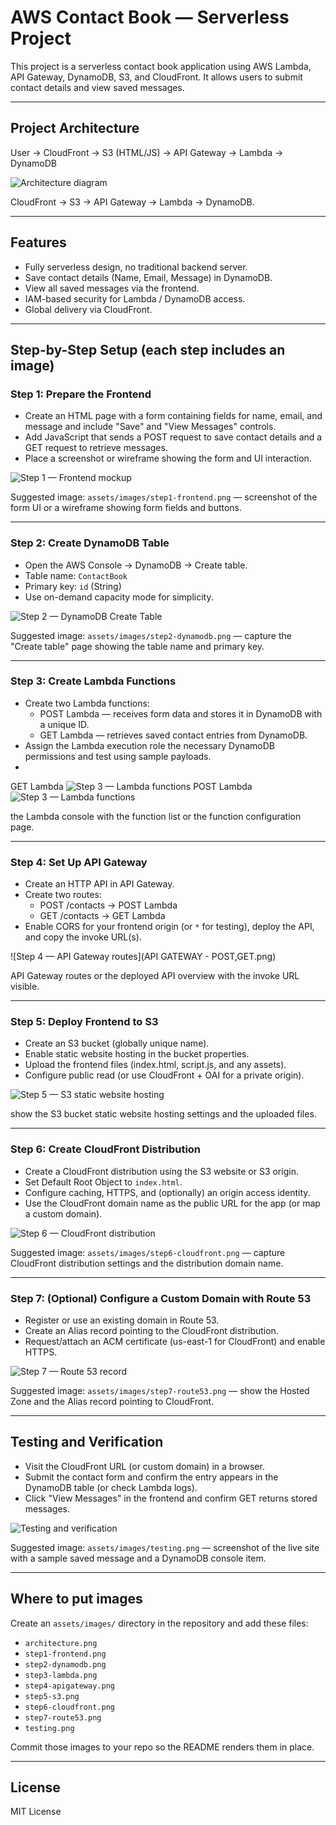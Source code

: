 # AWS Contact Book — Serverless Project

This project is a serverless contact book application using AWS Lambda, API Gateway, DynamoDB, S3, and CloudFront. It allows users to submit contact details and view saved messages.

---

## Project Architecture

User → CloudFront → S3 (HTML/JS) → API Gateway → Lambda → DynamoDB

![Architecture diagram](architecture.png)

 CloudFront → S3 → API Gateway → Lambda → DynamoDB.

---

## Features

- Fully serverless design, no traditional backend server.
- Save contact details (Name, Email, Message) in DynamoDB.
- View all saved messages via the frontend.
- IAM-based security for Lambda / DynamoDB access.
- Global delivery via CloudFront.

---

## Step-by-Step Setup (each step includes an image)

### Step 1: Prepare the Frontend
- Create an HTML page with a form containing fields for name, email, and message and include "Save" and "View Messages" controls.
- Add JavaScript that sends a POST request to save contact details and a GET request to retrieve messages.
- Place a screenshot or wireframe showing the form and UI interaction.

![Step 1 — Frontend mockup](assets/images/step1-frontend.png)

Suggested image: `assets/images/step1-frontend.png` — screenshot of the form UI or a wireframe showing form fields and buttons.

---

### Step 2: Create DynamoDB Table
- Open the AWS Console → DynamoDB → Create table.
- Table name: `ContactBook`
- Primary key: `id` (String)
- Use on-demand capacity mode for simplicity.

![Step 2 — DynamoDB Create Table](DynamoDB-Table.png)

Suggested image: `assets/images/step2-dynamodb.png` — capture the "Create table" page showing the table name and primary key.

---

### Step 3: Create Lambda Functions
- Create two Lambda functions:
  - POST Lambda — receives form data and stores it in DynamoDB with a unique ID.
  - GET Lambda — retrieves saved contact entries from DynamoDB.
- Assign the Lambda execution role the necessary DynamoDB permissions and test using sample payloads.
- 
GET Lambda 
![Step 3 — Lambda functions](GETLAMBDAFUNCTION.png)
POST Lambda
![Step 3 — Lambda functions](POSTLAMBDAFUNCTION.png)

the Lambda console with the function list or the function configuration page.

---

### Step 4: Set Up API Gateway
- Create an HTTP API in API Gateway.
- Create two routes:
  - POST /contacts → POST Lambda
  - GET /contacts → GET Lambda
- Enable CORS for your frontend origin (or `*` for testing), deploy the API, and copy the invoke URL(s).

![Step 4 — API Gateway routes](API GATEWAY - POST,GET.png)

 API Gateway routes or the deployed API overview with the invoke URL visible.

---

### Step 5: Deploy Frontend to S3
- Create an S3 bucket (globally unique name).
- Enable static website hosting in the bucket properties.
- Upload the frontend files (index.html, script.js, and any assets).
- Configure public read (or use CloudFront + OAI for a private origin).

![Step 5 — S3 static website hosting](S3-BUCKET-UPLOAD.png)

show the S3 bucket static website hosting settings and the uploaded files.

---

### Step 6: Create CloudFront Distribution
- Create a CloudFront distribution using the S3 website or S3 origin.
- Set Default Root Object to `index.html`.
- Configure caching, HTTPS, and (optionally) an origin access identity.
- Use the CloudFront domain name as the public URL for the app (or map a custom domain).

![Step 6 — CloudFront distribution](Cloudfont-S3-Link.png)

Suggested image: `assets/images/step6-cloudfront.png` — capture CloudFront distribution settings and the distribution domain name.

---

### Step 7: (Optional) Configure a Custom Domain with Route 53
- Register or use an existing domain in Route 53.
- Create an Alias record pointing to the CloudFront distribution.
- Request/attach an ACM certificate (us-east-1 for CloudFront) and enable HTTPS.

![Step 7 — Route 53 record](Route53.png)

Suggested image: `assets/images/step7-route53.png` — show the Hosted Zone and the Alias record pointing to CloudFront.

---

## Testing and Verification
- Visit the CloudFront URL (or custom domain) in a browser.
- Submit the contact form and confirm the entry appears in the DynamoDB table (or check Lambda logs).
- Click "View Messages" in the frontend and confirm GET returns stored messages.

![Testing and verification](assets/images/testing.png)

Suggested image: `assets/images/testing.png` — screenshot of the live site with a sample saved message and a DynamoDB console item.

---

## Where to put images
Create an `assets/images/` directory in the repository and add these files:
- `architecture.png`
- `step1-frontend.png`
- `step2-dynamodb.png`
- `step3-lambda.png`
- `step4-apigateway.png`
- `step5-s3.png`
- `step6-cloudfront.png`
- `step7-route53.png`
- `testing.png`

Commit those images to your repo so the README renders them in place.

---

## License
MIT License
